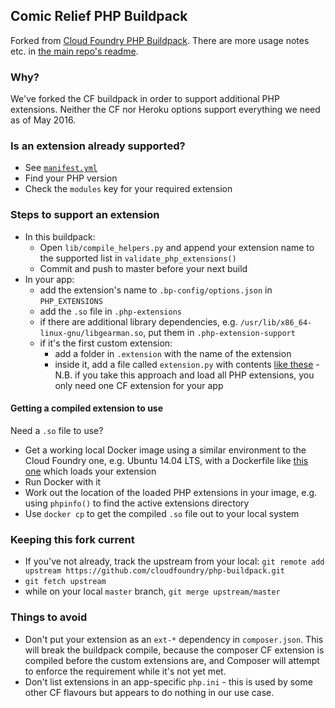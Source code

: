 ## Comic Relief PHP Buildpack

Forked from [Cloud Foundry PHP Buildpack](https://github.com/cloudfoundry/php-buildpack). There are more usage notes etc. in [the main repo's readme](https://github.com/cloudfoundry/php-buildpack/blob/master/README.md).

### Why?

We've forked the CF buildpack in order to support additional PHP extensions. Neither the CF nor Heroku options support everything we need as of May 2016.

### Is an extension already supported?

* See [`manifest.yml`](manifest.yml)
* Find your PHP version
* Check the `modules` key for your required extension

### Steps to support an extension

* In this buildpack:
    * Open `lib/compile_helpers.py` and append your extension name to the supported list in `validate_php_extensions()`
    * Commit and push to master before your next build
* In your app:
    * add the extension's name to `.bp-config/options.json` in `PHP_EXTENSIONS`
    * add the `.so` file in `.php-extensions`
    * if there are additional library dependencies, e.g. `/usr/lib/x86_64-linux-gnu/libgearman.so`, put them in `.php-extension-support`
    * if it's the first custom extension:
        * add a folder in `.extension` with the name of the extension
        * inside it, add a file called `extension.py` with contents [like these](https://github.com/comicrelief/frost-service-layer/blob/feat/FR-0000-docker-config/.extensions/solr/extension.py) - N.B. if you take this approach and load all PHP extensions, you only need one CF extension for your app

#### Getting a compiled extension to use

Need a `.so` file to use?

* Get a working local Docker image using a similar environment to the Cloud Foundry one, e.g. Ubuntu 14.04 LTS, with a Dockerfile like [this one](https://github.com/comicrelief/frost-docker/blob/master/Dockerfile) which loads your extension
* Run Docker with it
* Work out the location of the loaded PHP extensions in your image, e.g. using `phpinfo()` to find the active extensions directory
* Use `docker cp` to get the compiled `.so` file out to your local system

### Keeping this fork current

* If you've not already, track the upstream from your local: `git remote add upstream https://github.com/cloudfoundry/php-buildpack.git`
* `git fetch upstream`
* while on your local `master` branch, `git merge upstream/master`

### Things to avoid

* Don't put your extension as an `ext-*` dependency in `composer.json`. This will break the buildpack compile, because the composer CF extension is compiled before the custom extensions are, and Composer will attempt to enforce the requirement while it's not yet met.
* Don't list extensions in an app-specific `php.ini` - this is used by some other CF flavours but appears to do nothing in our use case.
